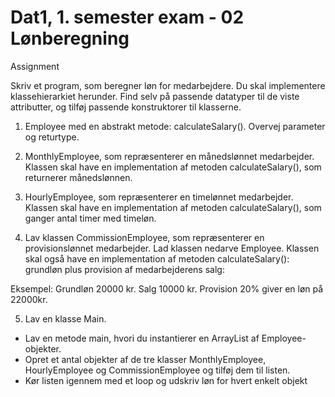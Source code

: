 # Dat1, 1. semester exam - 02 Lønberegning

Assignment

Skriv et program, som beregner løn for medarbejdere.
Du skal implementere klassehierarkiet herunder. Find selv på passende datatyper til de viste attributter, og tilføj passende konstruktorer til klasserne.

1. Employee med en abstrakt metode: calculateSalary(). Overvej parameter og returtype.


2. MonthlyEmployee, som repræsenterer en månedslønnet medarbejder. Klassen skal have en implementation af metoden calculateSalary(), som returnerer månedslønnen.


3. HourlyEmployee, som repræsenterer en timelønnet medarbejder.
Klassen skal have en implementation af metoden calculateSalary(), som ganger antal timer med timeløn.


4. Lav klassen CommissionEmployee, som repræsenterer en provisionslønnet medarbejder. Lad klassen nedarve Employee. Klassen skal også have en implementation af metoden calculateSalary(): grundløn plus provision af medarbejderens salg:

Eksempel: Grundløn 20000 kr. Salg 10000 kr. Provision 20% giver en løn på 22000kr.


5. Lav en klasse Main.
  - Lav en metode main, hvori du instantierer en ArrayList af Employee-objekter.
  - Opret et antal objekter af de tre klasser MonthlyEmployee, HourlyEmployee og CommissionEmployee og tilføj dem til listen.
  - Kør listen igennem med et loop og udskriv løn for hvert enkelt objekt
